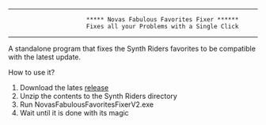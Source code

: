 ---------------------------------------------------------------------------------------------------
                          ***** Novas Fabulous Favorites Fixer ******
                          Fixes all your Problems with a Single Click
---------------------------------------------------------------------------------------------------

A standalone program that fixes the Synth Riders favorites to be compatible with the latest update.

How to use it? 
1. Download the lates [release](https://github.com/tommaier123/NovasFabulousFavoritesFixerV2/releases)
2. Unzip the contents to the Synth Riders directory
3. Run NovasFabulousFavoritesFixerV2.exe
4. Wait until it is done with its magic

